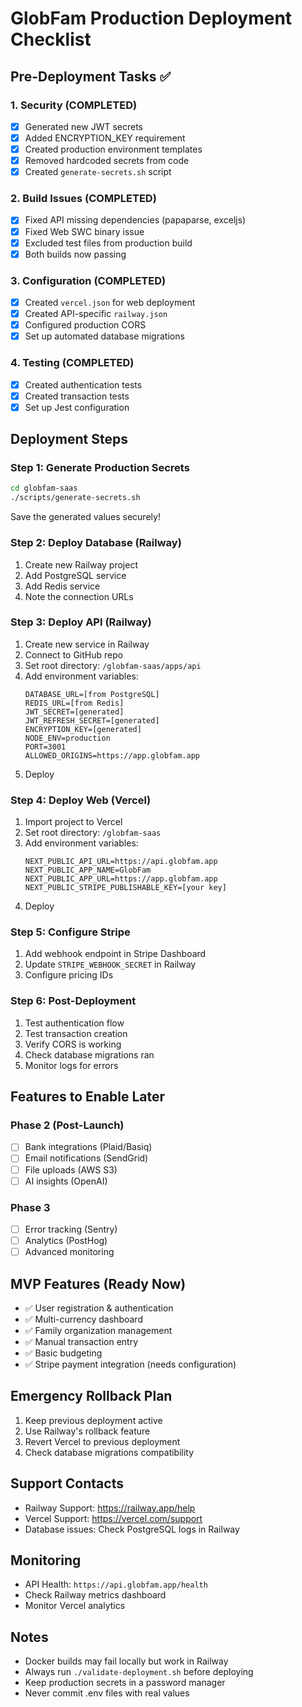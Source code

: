 # GlobFam Production Deployment Checklist

## Pre-Deployment Tasks ✅

### 1. Security (COMPLETED)
- [x] Generated new JWT secrets
- [x] Added ENCRYPTION_KEY requirement
- [x] Created production environment templates
- [x] Removed hardcoded secrets from code
- [x] Created `generate-secrets.sh` script

### 2. Build Issues (COMPLETED)
- [x] Fixed API missing dependencies (papaparse, exceljs)
- [x] Fixed Web SWC binary issue
- [x] Excluded test files from production build
- [x] Both builds now passing

### 3. Configuration (COMPLETED)
- [x] Created `vercel.json` for web deployment
- [x] Created API-specific `railway.json`
- [x] Configured production CORS
- [x] Set up automated database migrations

### 4. Testing (COMPLETED)
- [x] Created authentication tests
- [x] Created transaction tests
- [x] Set up Jest configuration

## Deployment Steps

### Step 1: Generate Production Secrets
```bash
cd globfam-saas
./scripts/generate-secrets.sh
```
Save the generated values securely!

### Step 2: Deploy Database (Railway)
1. Create new Railway project
2. Add PostgreSQL service
3. Add Redis service
4. Note the connection URLs

### Step 3: Deploy API (Railway)
1. Create new service in Railway
2. Connect to GitHub repo
3. Set root directory: `/globfam-saas/apps/api`
4. Add environment variables:
   ```
   DATABASE_URL=[from PostgreSQL]
   REDIS_URL=[from Redis]
   JWT_SECRET=[generated]
   JWT_REFRESH_SECRET=[generated]
   ENCRYPTION_KEY=[generated]
   NODE_ENV=production
   PORT=3001
   ALLOWED_ORIGINS=https://app.globfam.app
   ```
5. Deploy

### Step 4: Deploy Web (Vercel)
1. Import project to Vercel
2. Set root directory: `/globfam-saas`
3. Add environment variables:
   ```
   NEXT_PUBLIC_API_URL=https://api.globfam.app
   NEXT_PUBLIC_APP_NAME=GlobFam
   NEXT_PUBLIC_APP_URL=https://app.globfam.app
   NEXT_PUBLIC_STRIPE_PUBLISHABLE_KEY=[your key]
   ```
4. Deploy

### Step 5: Configure Stripe
1. Add webhook endpoint in Stripe Dashboard
2. Update `STRIPE_WEBHOOK_SECRET` in Railway
3. Configure pricing IDs

### Step 6: Post-Deployment
1. Test authentication flow
2. Test transaction creation
3. Verify CORS is working
4. Check database migrations ran
5. Monitor logs for errors

## Features to Enable Later

### Phase 2 (Post-Launch)
- [ ] Bank integrations (Plaid/Basiq)
- [ ] Email notifications (SendGrid)
- [ ] File uploads (AWS S3)
- [ ] AI insights (OpenAI)

### Phase 3
- [ ] Error tracking (Sentry)
- [ ] Analytics (PostHog)
- [ ] Advanced monitoring

## MVP Features (Ready Now)
- ✅ User registration & authentication
- ✅ Multi-currency dashboard
- ✅ Family organization management
- ✅ Manual transaction entry
- ✅ Basic budgeting
- ✅ Stripe payment integration (needs configuration)

## Emergency Rollback Plan
1. Keep previous deployment active
2. Use Railway's rollback feature
3. Revert Vercel to previous deployment
4. Check database migrations compatibility

## Support Contacts
- Railway Support: https://railway.app/help
- Vercel Support: https://vercel.com/support
- Database issues: Check PostgreSQL logs in Railway

## Monitoring
- API Health: `https://api.globfam.app/health`
- Check Railway metrics dashboard
- Monitor Vercel analytics

## Notes
- Docker builds may fail locally but work in Railway
- Always run `./validate-deployment.sh` before deploying
- Keep production secrets in a password manager
- Never commit .env files with real values
